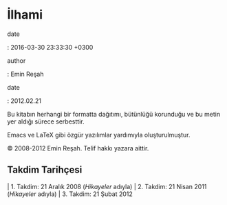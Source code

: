# İlhami


date

:   2016-03-30 23:33:30 +0300

author

:   Emin Reşah

date

:   2012.02.21

Bu kitabın herhangi bir formatta dağıtımı, bütünlüğü korunduğu ve bu
metin yer aldığı sürece serbesttir.

Emacs ve LaTeX gibi özgür yazılımlar yardımıyla oluşturulmuştur.

© 2008-2012 Emin Reşah. Telif hakkı yazara aittir.

Takdim Tarihçesi
----------------

| 1. Takdim: 21 Aralık 2008 (*Hikayeler* adıyla)
| 2. Takdim: 21 Nisan 2011 (*Hikayeler* adıyla)
| 3. Takdim: 21 Şubat 2012

